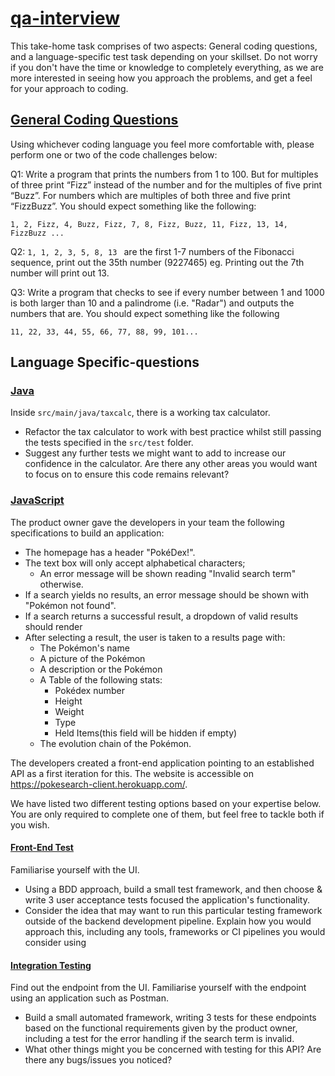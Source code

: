 # <ins>qa-interview</ins>

This take-home task comprises of two aspects: General coding questions, and a language-specific test task depending on your skillset. Do not worry if you don't have the time or knowledge to completely everything, as we are more interested in seeing how you approach the problems, and get a feel for your approach to coding. 

## <ins>General Coding Questions</ins>

Using whichever coding language you feel more comfortable with, please perform one or two of the code challenges below:


Q1: Write a program that prints the numbers from 1 to 100. But for multiples of three print “Fizz” instead of the number and for the multiples of five print “Buzz”. For numbers which are multiples of both three and five print “FizzBuzz”. 
You should expect something like the following: 
```
1, 2, Fizz, 4, Buzz, Fizz, 7, 8, Fizz, Buzz, 11, Fizz, 13, 14, FizzBuzz ...
```


Q2: 
```1, 1, 2, 3, 5, 8, 13 ``` are the first 1-7 numbers of the Fibonacci sequence, print out the 35th number (9227465)
eg. Printing out the 7th number will print out 13.


Q3: Write a program that checks to see if every number between 1 and 1000 is both larger than 10 and a palindrome (i.e. "Radar") and outputs the numbers that are.
You should expect something like the following 
```
11, 22, 33, 44, 55, 66, 77, 88, 99, 101...
```

## Language Specific-questions
### <ins>Java</ins>

Inside `src/main/java/taxcalc`, there is a working tax calculator. 

- Refactor the tax calculator to work with best practice whilst still passing the tests specified in the `src/test` folder.
- Suggest any further tests we might want to add to increase our confidence in the calculator. Are there any other areas you would want to focus on to ensure this code remains relevant?

### <ins>JavaScript</ins>


The product owner gave the developers in your team the following specifications to build an application:

-  The homepage has a header "PokéDex!".
-  The text box will only accept alphabetical characters;
   - An error message will be shown reading "Invalid search term" otherwise.
- If a search yields no results, an error message should be shown with "Pokémon not found".
- If a search returns a successful result, a dropdown of valid results should render
- After selecting a result, the user is taken to a results page with:
    - The Pokémon's name
    - A picture of the Pokémon
    - A description or the Pokémon
    - A Table of the following stats:
        - Pokédex number
        - Height
        - Weight
        - Type
        - Held Items(this field will be hidden if empty)
    - The evolution chain of the Pokémon.

The developers created a front-end application pointing to an established API as a first iteration for this. The website is accessible on https://pokesearch-client.herokuapp.com/.

We have listed two different testing options based on your expertise below. You are only required to complete one of them, but feel free to tackle both if you wish.


#### <ins>Front-End Test</ins>
Familiarise yourself with the UI.

- Using a BDD approach, build a small test framework, and then choose & write 3 user acceptance tests focused the application's functionality. 
- Consider the idea that may want to run this particular testing framework outside of the backend development pipeline. Explain how you would approach this, including any tools, frameworks or CI pipelines you would consider using

#### <ins>Integration Testing</ins>
Find out the endpoint from the UI. Familiarise yourself with the endpoint using an application such as Postman.
- Build a small automated framework, writing 3 tests for these endpoints based on the functional requirements given by the product owner, including a test for the error handling if the search term is invalid.
- What other things might you be concerned with testing for this API? Are there any bugs/issues you noticed?

